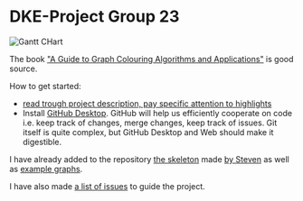 # DKE-Project Group 23

![Gantt CHart](https://raw.githubusercontent.com/dke-group-23/DKE-Project/master/DKE%20Project%20-%20Gantt%20Chart.png "Gantt Chart")

The book ["A Guide to Graph Colouring Algorithms and Applications"](http://opencarts.org/sachlaptrinh/pdf/16446.pdf) is good source.

How to get started:
 - [read trough project description, pay specific attention to highlights](https://github.com/dke-group-23/DKE-Project/blob/master/project%201-1.pdf)
 - Install [GitHub Desktop](https://desktop.github.com/). GitHub will help us efficiently cooperate on code i.e. keep track of changes, merge changes, keep track of issues. Git itself is quite complex, but GitHub Desktop and Web should make it digestible.
 
 I have already added to the repository [the skeleton](https://github.com/dke-group-23/DKE-Project/blob/master/ReadGraph.java) made [by Steven](http://skelk.sdf-eu.org/graphcolouring2018/) as well as [example graphs](https://github.com/dke-group-23/DKE-Project/tree/master/graphs).
 
 I have also made [a list of issues](https://github.com/dke-group-23/DKE-Project/issues) to guide the project.
